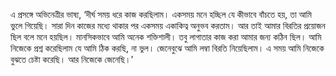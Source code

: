 এ প্রসঙ্গে অভিনেত্রীর ভাষ্য, ‘দীর্ঘ সময় ধরে কাজ করছিলাম। একসময় মনে হচ্ছিল যে কীভাবে বাঁচতে হয়, তা আমি ভুলে গিয়েছি। সারা দিন কাজের মধ্যে থাকার পর একসময় একাকিত্ব অনুভব করতাম। আর তাই আমার বিরতির প্রয়োজন ছিল বলে মনে হয়ছিল। মানসিকভাবে আমি অনেক শক্তিশালী। তবু লাগাতার কাজ করা আমার জন্য কঠিন ছিল। আমি নিজেকে প্রশ্ন করেছিলাম যে আমি ঠিক করছি, না ভুল। জেনেবুঝে আমি লম্বা বিরতি নিয়েছিলাম। এ সময় আমি নিজেকে বুঝতে চেষ্টা করেছি। আর নিজেকে জেনেছি।’
